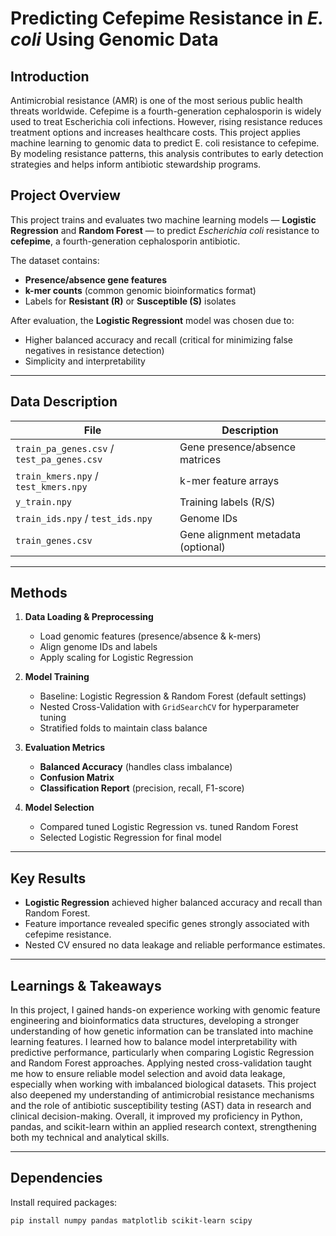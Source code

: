 # Predicting Cefepime Resistance in *E. coli* Using Genomic Data


## Introduction

Antimicrobial resistance (AMR) is one of the most serious public health threats worldwide.
Cefepime is a fourth-generation cephalosporin is widely used to treat Escherichia coli infections. However, rising resistance reduces treatment options and increases healthcare costs.
This project applies machine learning to genomic data to predict E. coli resistance to cefepime.
By modeling resistance patterns, this analysis contributes to early detection strategies and helps inform antibiotic stewardship programs.

## Project Overview
This project trains and evaluates two machine learning models — **Logistic Regression** and **Random Forest** — to predict *Escherichia coli* resistance to **cefepime**, a fourth-generation cephalosporin antibiotic.

The dataset contains:
- **Presence/absence gene features**
- **k-mer counts** (common genomic bioinformatics format)
- Labels for **Resistant (R)** or **Susceptible (S)** isolates

After evaluation, the **Logistic Regressiont** model was chosen due to:
- Higher balanced accuracy and recall (critical for minimizing false negatives in resistance detection)  
- Simplicity and interpretability  

---

## Data Description

| File | Description |
|------|-------------|
| `train_pa_genes.csv` / `test_pa_genes.csv` | Gene presence/absence matrices |
| `train_kmers.npy` / `test_kmers.npy` | k-mer feature arrays |
| `y_train.npy` | Training labels (R/S) |
| `train_ids.npy` / `test_ids.npy` | Genome IDs |
| `train_genes.csv` | Gene alignment metadata (optional) |

---

## Methods

1. **Data Loading & Preprocessing**
   - Load genomic features (presence/absence & k-mers)
   - Align genome IDs and labels
   - Apply scaling for Logistic Regression

2. **Model Training**
   - Baseline: Logistic Regression & Random Forest (default settings)
   - Nested Cross-Validation with `GridSearchCV` for hyperparameter tuning
   - Stratified folds to maintain class balance

3. **Evaluation Metrics**
   - **Balanced Accuracy** (handles class imbalance)
   - **Confusion Matrix**
   - **Classification Report** (precision, recall, F1-score)

4. **Model Selection**
   - Compared tuned Logistic Regression vs. tuned Random Forest
   - Selected Logistic Regression for final model

---

## Key Results
- **Logistic Regression** achieved higher balanced accuracy and recall than Random Forest.
- Feature importance revealed specific genes strongly associated with cefepime resistance.
- Nested CV ensured no data leakage and reliable performance estimates.

---

## Learnings & Takeaways
In this project, I gained hands-on experience working with genomic feature engineering and bioinformatics data structures, developing a stronger understanding of how genetic information can be translated into machine learning features. I learned how to balance model interpretability with predictive performance, particularly when comparing Logistic Regression and Random Forest approaches. Applying nested cross-validation taught me how to ensure reliable model selection and avoid data leakage, especially when working with imbalanced biological datasets. This project also deepened my understanding of antimicrobial resistance mechanisms and the role of antibiotic susceptibility testing (AST) data in research and clinical decision-making. Overall, it improved my proficiency in Python, pandas, and scikit-learn within an applied research context, strengthening both my technical and analytical skills.

---

## Dependencies

Install required packages:
```bash
pip install numpy pandas matplotlib scikit-learn scipy
